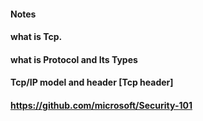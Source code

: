 #### Notes

#### what is Tcp.
#### what is Protocol and Its Types
#### Tcp/IP model and header [Tcp header]



#### https://github.com/microsoft/Security-101
